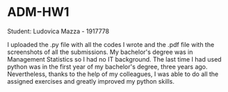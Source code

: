 # ADM-HW1

Student: Ludovica Mazza - 1917778

I uploaded the .py file with all the codes I wrote and the .pdf file with the screenshots of all the submissions. 
My bachelor's degree was in Management Statistics so I had no IT background. 
The last time I had used python was in the first year of my bachelor's degree, three years ago. 
Nevertheless, thanks to the help of my colleagues, I was able to do all the assigned exercises and greatly improved my python skills. 


